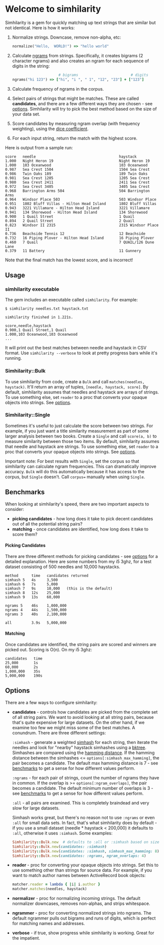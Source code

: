 # Welcome to simhilarity

Simhilarity is a gem for quickly matching up text strings that are similar but not identical. Here is how it works:

1. Normalize strings. Downcase, remove non-alpha, etc:

   ```ruby
   normalize("Hello,  WORLD!") => "hello world"
   ```

1. Calculate [ngrams](http://en.wikipedia.org/wiki/N-gram) from strings. Specifically, it creates bigrams (2 character ngrams) and also creates an ngram for each sequence of digits in the string:

   ```ruby
                        # bigrams                        # digits
   ngrams("hi 123") => ["hi", "i ", " 1", "12", "23"] + ["123"]
   ```

1. Calculate frequency of ngrams in the corpus.

1. Select pairs of strings that might be matches. These are called **candidates**, and there are a few different ways they are chosen - see [options](#options). Simhilarity will try to pick the best method based on the size of your data set.

1. Score candidates by measuring ngram overlap (with frequency weighting), using the [dice coefficient](http://en.wikipedia.org/wiki/S%C3%B8rensen%E2%80%93Dice_coefficient).

1. For each input string, return the match with the highest score.

Here is output from a sample run:

```
score   needle                                      haystack
1.000   Night Heron 19                              Night Heron 19
1.000   103 Oceanwood                               103 Oceanwood
0.987   Sea Crest 1504                              1504 Sea Crest
0.986   Twin Oaks 189                               189 Twin Oaks
0.981   Sea Crest 1205                              1205 Sea Crest
0.980   Sea Crest 2411                              2411 Sea Crest
0.972   Sea Crest 3405                              3405 Sea Crest
0.968   Barrington Arms 504                         504 Barrington Arms
0.964   Windsor Place 503                           503 Windsor Place
0.951   1802 Bluff Villas - Hilton Head Island      1802 Bluff Villas
0.943   3221 Villamare - Hilton Head Island         3221 Villamare
0.941   134 Shorewood - Hilton Head Island          134 Shorewood
0.900   1 Quail Street                              1 Quail
0.894   2 Quail Street                              2 Quail
0.823   Windsor II 2315                             2315 Windsor Place II
0.736   Beachside Tennis 12                         12 Beachside
0.732   16 Piping Plover - Hilton Head Island       16 Piping Plover
0.460   7 Quail                                     7 QUAIL/126 Dune Lane
0.379   11 Battery                                  11 Gunnery
```

Note that the final match has the lowest score, and is incorrect!

## Usage

### simhilarity executable

The gem includes an executable called `simhilarity`. For example:

```
$ simhilarity needles.txt haystack.txt

simhilarity finished in 1.221s.

score,needle,haystack
0.900,1 Quail Street,1 Quail
1.000,103 Oceanwood,103 Oceanwood
...
```

It will print out the best matches between needle and haystack in CSV format. Use `simhilarity --verbose` to look at pretty progress bars while it's running.

### Simhilarity::Bulk

To use simhilarity from code, create a `Bulk` and call `matches(needles, haystack)`. It'll return an array of tuples, `[needle, haystack, score]`. By default, simhilarity assumes that needles and haystack are arrays of strings. To use something else, set `reader` to a proc that converts your opaque objects into strings. See [options](#options).

### Simhilarity::Single

Sometimes it's useful to just calculate the score between two strings. For example, if you just want a title similarity measurement as part of some larger analysis between two books. Create a `Single` and call `score(a, b)` to measure similarity between those two items. By default, simhilarity assumes that needle and haystack are strings. To use something else, set `reader` to a proc that converts your opaque objects into strings. See [options](#options).

Important note: For best results with `Single`, set the corpus so that simhilarity can calculate ngram frequencies. This can dramatically improve accuracy. `Bulk` will do this automatically because it has access to the corpus, but `Single` doesn't. Call `corpus=` manually when using `Single`.

<a name="benchmarks"/>

## Benchmarks

When looking at simhilarity's speed, there are two important aspects to consider:

* **picking candidates** - how long does it take to pick decent candidates out of all the potential string pairs?
* **matching** - once candidates are identified, how long does it take to score them?

#### Picking Candidates

There are three different methods for picking candidates - see [options](#options) for a detailed explanation. Here are some numbers from my i5 3ghz, for a test dataset consisting of 500 needles and 10,000 haystacks.


```
method      time   candidates returned
simhash 5   4s     3,500
simhash 6   7s     5,000
simhash 7   9s     10,000   (this is the default)
simhash 8   12s    25,000
simhash 9   13s    60,000

ngrams 5    46s    1,000,000
ngrams 4    44s    1,500,000
ngrams 3    40s    2,100,000

all         3.9s   5,000,000
```

#### Matching

Once candidates are identified, the string pairs are scored and winners are picked out. Scoring is O(n). On my i5 3ghz:

```
candidates   time
25,000       1s
60,000       2s
1,000,000    35s
5,000,000    190s
```



<a name="options"/>

## Options

There are a few ways to configure simhilarity:

* **candidates** - controls how candidates are picked from the complete set of all string pairs. We want to avoid looking at all string pairs, because that's quite expensive for large datasets. On the other hand, if we examine too few we might miss some of the best matches. A conundrum. There are three different settings:

  `:simhash` - generate a weighted [simhash](http://matpalm.com/resemblance/simhash/) for each string, then iterate the needles and look for "nearby" haystack simhashes using a [bktree](https://github.com/threedaymonk/bktree). Simhashes are compared using the [hamming distance](http://en.wikipedia.org/wiki/Hamming_distance). If the hamming distance between the simhashes <= `options[:simhash_max_hamming]`, the pair becomes a candidate. The default max hamming distance is 7 - see [benchmarks](#benchmarks) to get a sense for how different values perform.

  `:ngrams` - for each pair of strings, count the number of ngrams they have in common. If the overlap is >= `options[:ngram_overlaps]`, the pair becomes a candidate. The default minimum number of overlaps is 3 - see [benchmarks](#benchmarks) to get a sense for how different values perform.

  `:all` - all pairs are examined. This is completely braindead and very slow for large datasets.

  Simhash works great, but there's no reason not to use `:ngrams` or even `:all` for small data sets. In fact, that's what simhilarity does by default - if you use a small dataset (needle * haystack < 200,000) it defaults to `:all`, otherwise it uses `:simhash`. Some examples:

  ```ruby
  Simhilarity::Bulk.new  # defaults to :all or :simhash based on size<
  Simhilarity::Bulk.new(candidates: :simhash)
  Simhilarity::Bulk.new(candidates: :simhash, simhash_max_hamming: 8)
  Simhilarity::Bulk.new(candidates: :ngrams, ngram_overlaps: 4)
  ```

* **reader** - proc for converting your opaque objects into strings. Set this to use something other than strings for source data. For example, if you want to match author names between ActiveRecord book objects:

   ```ruby
   matcher.reader = lambda { |i| i.author }
   matcher.matches(needles, haystack)
   ```

* **normalizer** - proc for normalizing incoming strings. The default normalizer downcases, removes non-alphas, and strips whitespace.

* **ngrammer** - proc for converting normalized strings into ngrams. The default ngrammer pulls out bigrams and runs of digits, which is perfect for matching names and addresses.

* **verbose** - if true, show progress while simhilarity is working. Great for the impatient.
